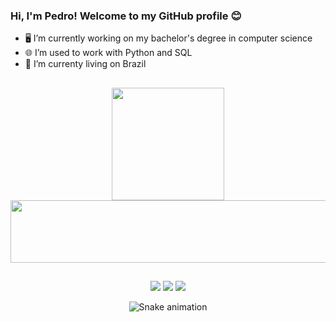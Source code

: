 ### Hi, I'm Pedro! Welcome to my GitHub profile 😊

- 🖥️ I’m currently working on my bachelor's degree in computer science 
- 🌐 I’m used to work with Python and SQL 
- 📍  I’m currenty living on Brazil

##

<div align="center">
  <a href="https://github.com/Luckycaat">
  <img height="180em" src="https://github-readme-stats.vercel.app/api?username=Luckycaat&show_icons=true&theme=dark&include_all_commits=true&count_private=true"/>
  <img height="100em" width="1000" src="https://github-readme-stats.vercel.app/api/top-langs/?username=Luckycaat&layout=compact&langs_count=7&theme=dark"/>
</div>
  
##
  
<div align="center">
  <a href="https://www.instagram.com/ppedro.souza/?hl=pt-br" target="_blank"><img src="https://img.shields.io/badge/-Instagram-%23E4405F?style=for-the-badge&logo=instagram&logoColor=white" target="_blank"></a>
  <a href="https://discord.gg/5KJWRXsP" target="_blank"><img src="https://img.shields.io/badge/Discord-7289DA?style=for-the-badge&logo=discord&logoColor=white" target="_blank"></a>
  <a href="https://www.linkedin.com/in/pedro-souza-ba43a719b/" target="_blank"><img src="https://img.shields.io/badge/-LinkedIn-%230077B5?style=for-the-badge&logo=linkedin&logoColor=white" target="_blank"></a> 
  
  ![Snake animation](https://github.com/Luckycaat/Luckycaat/blob/output/github-contribution-grid-snake.svg)
  
</div>


  
  
